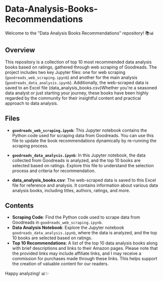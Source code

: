 # Data-Analysis-Books-Recommendations
Welcome to the "Data Analysis Books Recommendations" repository! 📚📊

## Overview

This repository is a collection of top 10 most recommended data analysis books based on ratings, gathered through web scraping of Goodreads. The project includes two key Jupyter files: one for web scraping (`goodreads_web_scraping.ipynb`) and another for the main analysis (`goodreads_data_analysis.ipynb`). Additionally, the web-scraped data is saved to an Excel file (data_analysis_books.csv)Whether you're a seasoned data analyst or just starting your journey, these books have been highly regarded by the community for their insightful content and practical approach to data analysis.

## Files

- **`goodreads_web_scraping.ipynb`**: This Jupyter notebook contains the Python code used for scraping data from Goodreads. You can use this file to update the book recommendations dynamically by re-running the scraping process.

- **`goodreads_data_analysis.ipynb`**: In this Jupyter notebook, the data collected from Goodreads is analyzed, and the top 10 books are selected based on ratings. Explore this file to understand the selection process and criteria for recommendation.
- **data_analysis_books.csv**: The web-scraped data is saved to this Excel file for reference and analysis. It contains information about various data analysis books, including titles, authors, ratings, and more.

## Contents

- **Scraping Code**: Find the Python code used to scrape data from Goodreads in `goodreads_web_scraping.ipynb`.
- **Data Analysis Notebook**: Explore the Jupyter notebook `goodreads_data_analysis.ipynb`, where the data is analyzed, and the top 10 books are selected based on ratings.
- **Top 10 Recommendations**: A list of the top 10 data analysis books along with brief descriptions and links to their Amazon pages. Please note that the provided links may include affiliate links, and I may receive a commission for purchases made through these links. This helps support the creation of valuable content for our readers.


Happy analyzing! 📊✨
